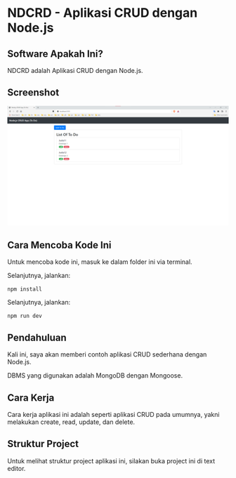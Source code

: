 # NDCRD - Aplikasi CRUD dengan Node.js

## Software Apakah Ini?

NDCRD adalah Aplikasi CRUD dengan Node.js.

## Screenshot

![ScreenShot](.readme-assets/NDCRD-1.png?raw=true)

## Cara Mencoba Kode Ini

Untuk mencoba kode ini, masuk ke dalam folder ini via terminal.

Selanjutnya, jalankan:

```
npm install
```

Selanjutnya, jalankan:

```
npm run dev
```

## Pendahuluan

Kali ini, saya akan memberi contoh aplikasi CRUD sederhana dengan Node.js.

DBMS yang digunakan adalah MongoDB dengan Mongoose.

## Cara Kerja

Cara kerja aplikasi ini adalah seperti aplikasi CRUD pada umumnya, yakni melakukan create, read, update, dan delete.

## Struktur Project

Untuk melihat struktur project aplikasi ini, silakan buka project ini di text editor.
